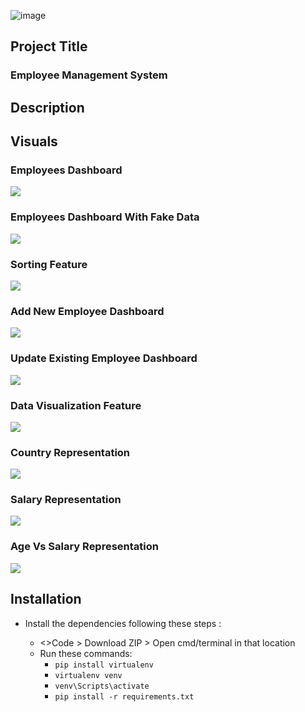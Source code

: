![image](https://img.shields.io/badge/Python-FFD43B?style=for-the-badge&logo=python&logoColor=blue)


## Project Title
### Employee Management System


## Description


## Visuals
### Employees Dashboard
![](Screenshots/EmployeesData-NoData.png)

### Employees Dashboard With Fake Data
![](Screenshots/EmployeesData-Data.png)

### Sorting Feature 
![](Screenshots/EmployeesData-Sort.png)

### Add New Employee Dashboard
![](Screenshots/AddEmployee.png)

### Update Existing Employee Dashboard
![](Screenshots/UpdateEmployee.png)

### Data Visualization Feature
![](Screenshots/DataVisualization.png)

### Country Representation
![](Screenshots/DataVisualization-Country.png)

### Salary Representation
![](Screenshots/DataVisualization-Salary.png)

### Age Vs Salary Representation
![](Screenshots/DataVisualization-AgeSalary.png)


## Installation
- Install the dependencies following these steps : 

  - <>Code > Download ZIP > Open cmd/terminal in that location
  - Run these commands:
    - `pip install virtualenv`
    - `virtualenv venv`
    - `venv\Scripts\activate`
    - `pip install -r requirements.txt`
